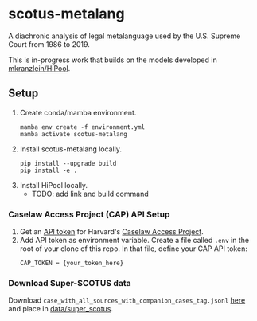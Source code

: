 # scotus-metalang
A diachronic analysis of legal metalanguage used by the U.S. Supreme Court from 1986 to 2019.

This is in-progress work that builds on the models developed in [mkranzlein/HiPool](https://github.com/mkranzlein/HiPool).

## Setup
1. Create conda/mamba environment.
    ```
    mamba env create -f environment.yml
    mamba activate scotus-metalang
    ```
2. Install scotus-metalang locally.
    ```
    pip install --upgrade build
    pip install -e .
    ```
3. Install HiPool locally.
    - TODO: add link and build command

### Caselaw Access Project (CAP) API Setup
1. Get an [API token](https://case.law/docs/site_features/api) for Harvard's [Caselaw Access Project](https://case.law/).
2. Add API token as environment variable.
    Create a file called `.env` in the root of your clone of this repo.
    In that file, define your CAP API token:
    ```
    CAP_TOKEN = {your_token_here}
    ```
    
### Download Super-SCOTUS data

Download `case_with_all_sources_with_companion_cases_tag.jsonl` [here](https://dataverse.harvard.edu/dataset.xhtml?persistentId=doi:10.7910/DVN/POWQIT) and place in [data/super_scotus](./data/super_scotus/).
